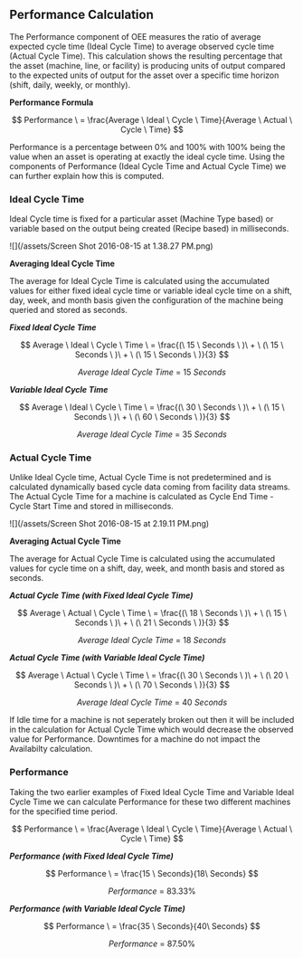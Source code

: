 ## **Performance Calculation**

The Performance component of OEE measures the ratio of average expected cycle time \(Ideal Cycle Time\) to average observed cycle time \(Actual Cycle Time\). This calculation shows the resulting percentage that the asset \(machine, line, or facility\) is  producing units of output compared to the expected units of output for the asset over a specific time horizon \(shift, daily, weekly, or monthly\).

**Performance Formula**

$$
Performance \ = \frac{Average \ Ideal \ Cycle \ Time}{Average \ Actual \ Cycle \ Time}
$$


Performance is a percentage between 0% and 100% with 100% being the value when an asset is operating at exactly the ideal cycle time. Using the components of Performance \(Ideal Cycle Time and Actual Cycle Time\) we can further explain how this is computed.

### **Ideal Cycle Time**

Ideal Cycle time is fixed for a particular asset \(Machine Type based\) or variable based on the output being created \(Recipe based\) in milliseconds.

![](/assets/Screen Shot 2016-08-15 at 1.38.27 PM.png)


**Averaging Ideal Cycle Time**

The average for Ideal Cycle Time is calculated using the accumulated values for either fixed ideal cycle time or variable ideal cycle time on a shift, day, week, and month basis given the configuration of the machine being queried and stored as seconds.

**_Fixed Ideal Cycle Time_**

$$
Average \ Ideal \ Cycle \ Time \ = \frac{(\ 15 \ Seconds \ )\ + \ (\ 15 \ Seconds \ )\ + \ (\ 15 \ Seconds \ )}{3}
$$

$$
Average \ Ideal \ Cycle \ Time \ = \ 15 \ Seconds
$$

**_Variable Ideal Cycle Time_**

$$
Average \ Ideal \ Cycle \ Time \ = \frac{(\ 30 \ Seconds \ )\ + \ (\ 15 \ Seconds \ )\ + \ (\ 60 \ Seconds \ )}{3}
$$

$$
Average \ Ideal \ Cycle \ Time \ = \ 35 \ Seconds
$$

### **Actual Cycle Time**

Unlike Ideal Cycle time, Actual Cycle Time is not predetermined and is calculated dynamically based cycle data coming from facility data streams. The Actual Cycle Time for a machine is calculated as Cycle End Time - Cycle Start Time and stored in milliseconds.

![](/assets/Screen Shot 2016-08-15 at 2.19.11 PM.png)

**Averaging Actual Cycle Time**

The average for Actual Cycle Time is calculated using the accumulated values for cycle time on a shift, day, week, and month basis and stored as seconds.

**_Actual Cycle Time \(with Fixed Ideal Cycle Time\)_**

$$
Average \ Actual \ Cycle \ Time \ = \frac{(\ 18 \ Seconds \ )\ + \ (\ 15 \ Seconds \ )\ + \ (\ 21 \ Seconds \ )}{3}
$$

$$
Average \ Ideal \ Cycle \ Time \ = \ 18 \ Seconds
$$


**_Actual Cycle Time \(with Variable Ideal Cycle Time\)_**

$$
Average \ Actual \ Cycle \ Time \ = \frac{(\ 30 \ Seconds \ )\ + \ (\ 20 \ Seconds \ )\ + \ (\ 70 \ Seconds \ )}{3}
$$

$$
Average \ Ideal \ Cycle \ Time \ = \ 40 \ Seconds
$$

If Idle time for a machine is not seperately broken out then it will be included in the calculation for Actual Cycle Time which would decrease the observed value for Performance. Downtimes for a machine do not impact the Availabilty calculation.

### **Performance**

Taking the two earlier examples of Fixed Ideal Cycle Time and Variable Ideal Cycle Time we can calculate Performance for these two different machines for the specified time period.

$$
Performance \ = \frac{Average \ Ideal \ Cycle \ Time}{Average \ Actual \ Cycle \ Time}
$$

_**Performance \(with Fixed Ideal Cycle Time\)**_

$$
Performance \ = \frac{15 \ Seconds}{18\ Seconds}
$$

$$
Performance \ = \ 83.33 \%
$$

_**Performance \(with Variable Ideal Cycle Time\)**_

$$
Performance \ = \frac{35 \ Seconds}{40\ Seconds}
$$

$$
Performance \ = \ 87.50 \%
$$
